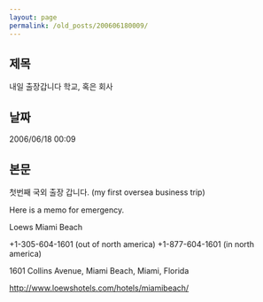 ```yaml
---
layout: page
permalink: /old_posts/200606180009/
---
```


## 제목
내일 출장갑니다 학교, 혹은 회사

## 날짜
2006/06/18 00:09

## 본문
첫번째 국외 출장 갑니다. (my first oversea business trip)

Here is a memo for emergency.

Loews Miami Beach

+1-305-604-1601 (out of north america)
+1-877-604-1601 (in north america)

1601 Collins Avenue, Miami Beach, Miami, Florida

<a href="http://www.loewshotels.com/hotels/miamibeach/">http://www.loewshotels.com/hotels/miamibeach/</a>